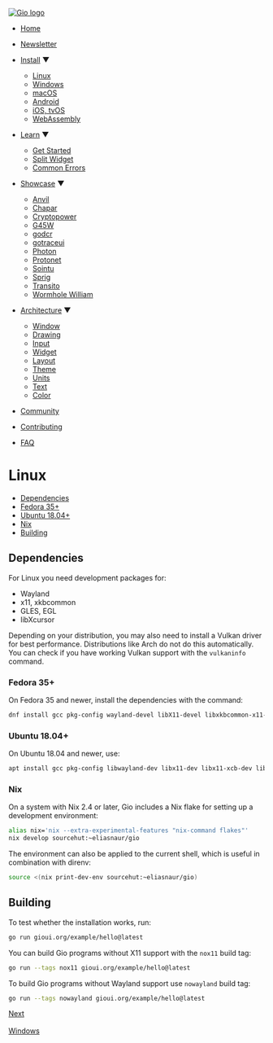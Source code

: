 [![Gio logo](/files/logo-text.svg)](/)

- [Home](/)
- [Newsletter](/news)
- [Install](/doc/install) ▼
  
  - [Linux](/doc/install/linux)
  - [Windows](/doc/install/windows)
  - [macOS](/doc/install/macos)
  - [Android](/doc/install/android)
  - [iOS, tvOS](/doc/install/ios)
  - [WebAssembly](/doc/install/wasm)
- [Learn](/doc/learn) ▼
  
  - [Get Started](/doc/learn/get-started)
  - [Split Widget](/doc/learn/split-widget)
  - [Common Errors](/doc/learn/common-errors)
- [Showcase](/doc/showcase) ▼
  
  - [Anvil](/doc/showcase/anvil)
  - [Chapar](/doc/showcase/chapar)
  - [Cryptopower](/doc/showcase/cryptopower)
  - [G45W](/doc/showcase/g45w)
  - [godcr](/doc/showcase/godcr)
  - [gotraceui](/doc/showcase/gotraceui)
  - [Photon](/doc/showcase/photon)
  - [Protonet](/doc/showcase/protonet)
  - [Sointu](/doc/showcase/sointu)
  - [Sprig](/doc/showcase/sprig)
  - [Transito](/doc/showcase/transito)
  - [Wormhole William](/doc/showcase/wormhole-william)
- [Architecture](/doc/architecture) ▼
  
  - [Window](/doc/architecture/window)
  - [Drawing](/doc/architecture/drawing)
  - [Input](/doc/architecture/input)
  - [Widget](/doc/architecture/widget)
  - [Layout](/doc/architecture/layout)
  - [Theme](/doc/architecture/theme)
  - [Units](/doc/architecture/units)
  - [Text](/doc/architecture/text)
  - [Color](/doc/architecture/color)
- [Community](/doc/community)
- [Contributing](/doc/contribute)
- [FAQ](/doc/faq)

# Linux

- [Dependencies](#dependencies)
- [Fedora 35+](#fedora-35)
- [Ubuntu 18.04+](#ubuntu-18-04)
- [Nix](#nix)
- [Building](#building)

## Dependencies

For Linux you need development packages for:

- Wayland
- x11, xkbcommon
- GLES, EGL
- libXcursor

Depending on your distribution, you may also need to install a Vulkan driver for best performance. Distributions like Arch do not do this automatically. You can check if you have working Vulkan support with the `vulkaninfo` command.

### Fedora 35+

On Fedora 35 and newer, install the dependencies with the command:

```sh
dnf install gcc pkg-config wayland-devel libX11-devel libxkbcommon-x11-devel mesa-libGLES-devel mesa-libEGL-devel libXcursor-devel vulkan-headers
```

### Ubuntu 18.04+

On Ubuntu 18.04 and newer, use:

```sh
apt install gcc pkg-config libwayland-dev libx11-dev libx11-xcb-dev libxkbcommon-x11-dev libgles2-mesa-dev libegl1-mesa-dev libffi-dev libxcursor-dev libvulkan-dev
```

### Nix

On a system with Nix 2.4 or later, Gio includes a Nix flake for setting up a development environment:

```sh
alias nix='nix --extra-experimental-features "nix-command flakes"'
nix develop sourcehut:~eliasnaur/gio
```

The environment can also be applied to the current shell, which is useful in combination with direnv:

```sh
source <(nix print-dev-env sourcehut:~eliasnaur/gio)
```

## Building

To test whether the installation works, run:

```sh
go run gioui.org/example/hello@latest
```

You can build Gio programs without X11 support with the `nox11` build tag:

```sh
go run --tags nox11 gioui.org/example/hello@latest
```

To build Gio programs without Wayland support use `nowayland` build tag:

```sh
go run --tags nowayland gioui.org/example/hello@latest
```

[Next  
\
Windows](/doc/install/windows)